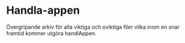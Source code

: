# Handla-appen
Övergripande arkiv för alla viktiga och oviktiga filer vilka inom en snar framtid kommer utgöra handlAppen.
